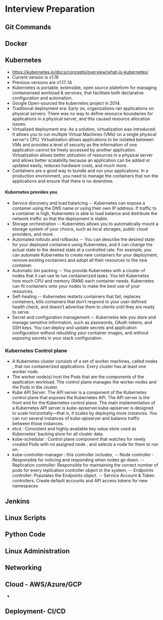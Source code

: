 # Interview Preparation

## Git Commands

## Docker

## Kubernetes
 - https://kubernetes.io/docs/concepts/overview/what-is-kubernetes/
 - Current version is v1.18
 - Previous versions are v1.17..14
 - Kubernetes is portable, extensible, open source plateform for managing containerised workload & services, that facilitate both declarative configuration and automation. 
 - Google Open-sourced the kubernetes project in 2014.
 - Traditional deployment era: Early on, organizations ran applications on physical servers. There was no way to define resource boundaries for applications in a physical server, and this caused resource allocation issues. 
 - Virtualized deployment era: As a solution, virtualization was introduced. It allows you to run multiple Virtual Machines (VMs) on a single physical server's CPU. Virtualization allows applications to be isolated between VMs and provides a level of security as the information of one application cannot be freely accessed by another application.
Virtualization allows better utilization of resources in a physical server and allows better scalability because an application can be added or updated easily, reduces hardware costs, and much more.
 - Containers are a good way to bundle and run your applications. In a production environment, you need to manage the containers that run the applications and ensure that there is no downtime.
 #### Kubernetes provides you 
 - Service discovery and load balancing
 -- Kubernetes can expose a container using the DNS name or using their own IP address. If traffic to a container is high, Kubernetes is able to load balance and distribute the network traffic so that the deployment is stable.
 - Storage orchestration 
 -- Kubernetes allows you to automatically mount a storage system of your choice, such as local storages, public cloud providers, and more.
 - Automated rollouts and rollbacks
 -- You can describe the desired state for your deployed containers using Kubernetes, and it can change the actual state to the desired state at a controlled rate. For example, you can automate Kubernetes to create new containers for your deployment, remove existing containers and adopt all their resources to the new container.
 - Automatic bin packing 
 -- You provide Kubernetes with a cluster of nodes that it can use to run containerized tasks. You tell Kubernetes how much CPU and memory (RAM) each container needs. Kubernetes can fit containers onto your nodes to make the best use of your resources.
 - Self-healing 
 -- Kubernetes restarts containers that fail, replaces containers, kills containers that don’t respond to your user-defined health check, and doesn’t advertise them to clients until they are ready to serve.
 - Secret and configuration management
 -- Kubernetes lets you store and manage sensitive information, such as passwords, OAuth tokens, and SSH keys. You can deploy and update secrets and application configuration without rebuilding your container images, and without exposing secrets in your stack configuration.
 
 ### Kubernetes Control plane
 - A Kubernetes cluster consists of a set of worker machines, called nodes , that run containerized applications. Every cluster has at least one worker node.
 - The worker node(s) host the Pods that are the components of the application workload. The control plane manages the worker nodes and the Pods in the cluster. 
 - Kube API Server: The API server is a component of the Kubernetes control plane that exposes the Kubernetes API. The API server is the front end for the Kubernetes control plane. The main implementation of a Kubernetes API server is kube-apiserver.kube-apiserver is designed to scale horizontally—that is, it scales by deploying more instances. You can run several instances of kube-apiserver and balance traffic between those instances.
 - etcd : Consistent and highly-available key value store used as Kubernetes' backing store for all cluster data.
 - kube-schedular : Control plane component that watches for newly created Pods with no assigned node , and selects a node for them to run on.
 - kube-controller-manager : this controller includes, 
 -- Node controller - Responsible for noticing and responding when nodes go down.
 -- Replication controller: Responsible for maintaining the correct number of pods for every replication controller object in the system.
 -- Endpoints controller: Populates the Endpoints object.
 -- Service Account & Token controllers: Create default accounts and API access tokens for new namespaces
 
 
## Jenkins

## Linux Scripts

## Python Code

## Linux Administration 

## Networking

## Cloud - AWS/Azure/GCP
- 

## Deployment- CI/CD
